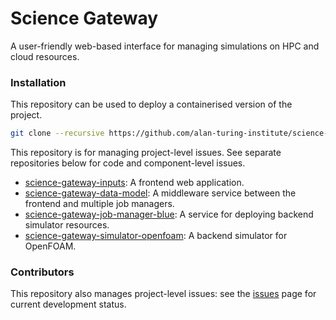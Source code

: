 # Science Gateway

A user-friendly web-based interface for managing simulations on HPC and cloud resources.

### Installation

This repository can be used to deploy a containerised version of the project.

```bash
git clone --recursive https://github.com/alan-turing-institute/science-gateway
```

This repository is for managing project-level issues. See separate repositories below for code and component-level issues.

 - [science-gateway-inputs](https://github.com/alan-turing-institute/science-gateway-inputs): A frontend web application.
 - [science-gateway-data-model](https://github.com/alan-turing-institute/science-gateway-data-model): A middleware service between the frontend and multiple job managers.
 - [science-gateway-job-manager-blue](https://github.com/alan-turing-institute/science-gateway-job-manager-blue): A service for deploying backend simulator resources.
 - [science-gateway-simulator-openfoam](https://github.com/alan-turing-institute/science-gateway-simulator-openfoam): A backend simulator for OpenFOAM.

### Contributors

This repository also manages project-level issues: see the [issues](https://github.com/alan-turing-institute/science-gateway/issues) page for current development status.